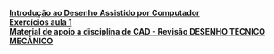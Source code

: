 [**Introdução ao Desenho Assistido por Computador**](https://sites.google.com/view/instalao-do-software/introdu%C3%A7%C3%A3o-ao-cad)        
[**Exercícios aula 1**](https://sites.google.com/view/instalao-do-software/exerciciosaula1)  
 [**Material de apoio a disciplina de CAD - Revisão DESENHO TÉCNICO MECÂNICO**](https://sites.google.com/u/0/d/1qUSyPvVksEAec0n3CbU0WZcFQz_gEHOV/preview)
